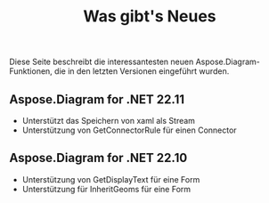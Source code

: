 ﻿---
title: Was gibt's Neues
linktitle: Was gibt's Neues
type: docs
weight: 5
url: /de/net/whatsnew/
description: Aspose.Diagram for .NET erweitert und verbessert sich täglich. Auf dieser Seite können Sie sich über die großen und interessantesten Funktionen des Produkts informieren
sitemap:
changefreq: monthl
priority: 0.8
lastmod: 2022-01-2
---
Diese Seite beschreibt die interessantesten neuen Aspose.Diagram-Funktionen, die in den letzten Versionen eingeführt wurden.

## Aspose.Diagram for .NET 22.11

* Unterstützt das Speichern von xaml als Stream
* Unterstützung von GetConnectorRule für einen Connector

## Aspose.Diagram for .NET 22.10

* Unterstützung von GetDisplayText für eine Form
* Unterstützung für InheritGeoms für eine Form

